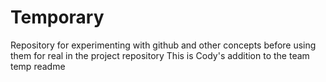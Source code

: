 # Temporary
Repository for experimenting with github and other concepts before using them for real in the project repository
This is Cody's addition to the team temp readme